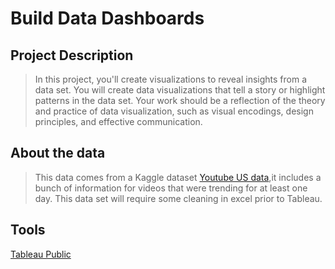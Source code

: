 # Build Data Dashboards
## Project Description
> In this project, you'll create visualizations to reveal insights from a data set. You will create data visualizations that tell a story or highlight patterns in the data set. Your work should be a reflection of the theory and practice of data visualization, such as visual encodings, design principles, and effective communication.

## About the data
> This data comes from a Kaggle dataset [Youtube US data](https://www.kaggle.com/datasets/datasnaek/youtube-new),it includes a bunch of information for videos that were trending for at least one day. This data set will require some cleaning in excel prior to Tableau.

## Tools
[Tableau Public](https://public.tableau.com/en-us/s/)
